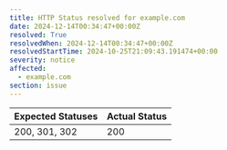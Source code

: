 ```yaml
---
title: HTTP Status resolved for example.com
date: 2024-12-14T00:34:47+00:00Z
resolved: True
resolvedWhen: 2024-12-14T00:34:47+00:00Z
resolvedStartTime: 2024-10-25T21:09:43.191474+00:00
severity: notice
affected:
  - example.com
section: issue
---
```


| Expected Statuses | Actual Status  |
|-------------------|----------------|
| 200, 301, 302 | 200 |
